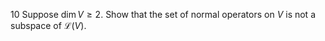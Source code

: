 10 Suppose $\operatorname{dim} V \geq 2$. Show that the set of normal operators on $V$ is not a subspace of $\mathcal{L}(V)$.

